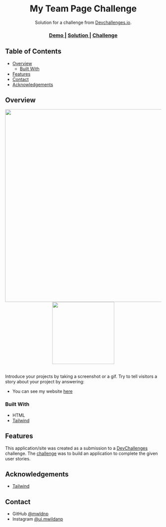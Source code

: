 <!-- Please update value in the {}  -->

<h1 align="center">My Team Page Challenge</h1>

<div align="center">
   Solution for a challenge from  <a href="http://devchallenges.io" target="_blank">Devchallenges.io</a>.
</div>

<div align="center">
  <h3>
    <a href="https://my-team-page-mwldnp.netlify.app/">
      Demo
    </a>
    <span> | </span>
    <a href="https://{your-url-to-the-solution}">
      Solution
    </a>
    <span> | </span>
    <a href="https://devchallenges.io/challenges/hhmesazsqgKXrTkYkt0U">
      Challenge
    </a>
  </h3>
</div>

<!-- TABLE OF CONTENTS -->

## Table of Contents

- [Overview](#overview)
  - [Built With](#built-with)
- [Features](#features)
- [Contact](#contact)
- [Acknowledgements](#acknowledgements)

<!-- OVERVIEW -->

## Overview

<div align="center">
   <img src="https://github.com/mwldnp/My-team-page-DevChallanges/blob/main/resources/screenshoot_landing_page.png" width="620px">
   <img src="https://github.com/mwldnp/My-team-page-DevChallanges/blob/main/resources/screenshoot_responsive.png" width="200px">
</div>

<br>

Introduce your projects by taking a screenshot or a gif. Try to tell visitors a story about your project by answering:

- You can see my website [here](https://my-team-page-mwldnp.netlify.app/)

### Built With

<!-- This section should list any major frameworks that you built your project using. Here are a few examples.-->

- HTML
- [Tailwind](https://tailwindcss.com/)

## Features

<!-- List the features of your application or follow the template. Don't share the figma file here :) -->

This application/site was created as a submission to a [DevChallenges](https://devchallenges.io/challenges) challenge. The [challenge](https://devchallenges.io/challenges/hhmesazsqgKXrTkYkt0U) was to build an application to complete the given user stories.


## Acknowledgements

<!-- This section should list any articles or add-ons/plugins that helps you to complete the project. This is optional but it will help you in the future. For exmpale -->

- [Tailwind](https://tailwindcss.com/)

## Contact

- GitHub [@mwldnp](https://github.com/mwldnp)
- Instagram [@ui.mwildanp](https://instagram.com/ui.mwildanp)
